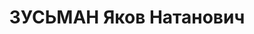 ---
title: ЗУСЬМАН Яков Натанович
description: "Род. в 1905, Украина, м. Джурин. Проживал: Ярославская обл., г. Ярославль,\
  \ ул. Володарского, 50. З-д “Красный маяк”, Начальник планово-производственного\
  \ отдела \n  Арестован 24.06.1937. Обв. по ст. 58-7, 19-58-8, 58-11. Приговор: ВК\
  \ ВС СССР, 28.12.1937 – ВМН. Расстрелян 28.12.1937. \n  Реабилитирован ВК ВС СССР\
  \ 12.07.1957"
---